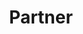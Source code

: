 ---
layout: typeform
title: Partner
permalink: /partner.html
typeform_url: https://zegetechpartner.typeform.com/to/r88Qre 
---